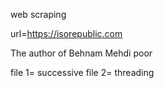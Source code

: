 web scraping

url=https://isorepublic.com

The author of Behnam Mehdi poor

file 1= successive
file 2= threading